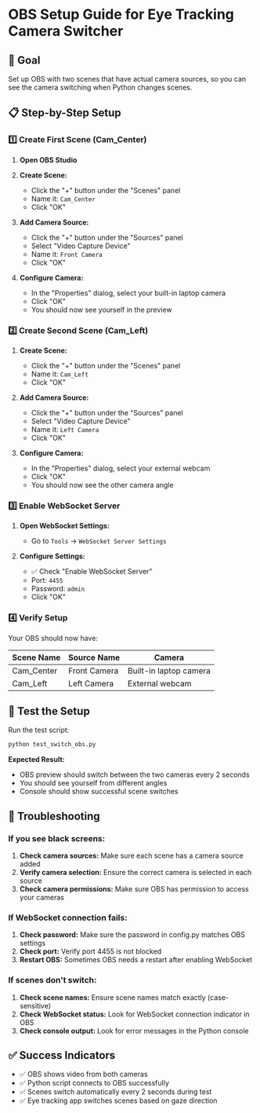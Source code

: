 # OBS Setup Guide for Eye Tracking Camera Switcher

## 🎯 Goal
Set up OBS with two scenes that have actual camera sources, so you can see the camera switching when Python changes scenes.

## 📋 Step-by-Step Setup

### 1️⃣ Create First Scene (Cam_Center)

1. **Open OBS Studio**
2. **Create Scene:**
   - Click the "+" button under the "Scenes" panel
   - Name it: `Cam_Center`
   - Click "OK"

3. **Add Camera Source:**
   - Click the "+" button under the "Sources" panel
   - Select "Video Capture Device"
   - Name it: `Front Camera`
   - Click "OK"

4. **Configure Camera:**
   - In the "Properties" dialog, select your built-in laptop camera
   - Click "OK"
   - You should now see yourself in the preview

### 2️⃣ Create Second Scene (Cam_Left)

1. **Create Scene:**
   - Click the "+" button under the "Scenes" panel
   - Name it: `Cam_Left`
   - Click "OK"

2. **Add Camera Source:**
   - Click the "+" button under the "Sources" panel
   - Select "Video Capture Device"
   - Name it: `Left Camera`
   - Click "OK"

3. **Configure Camera:**
   - In the "Properties" dialog, select your external webcam
   - Click "OK"
   - You should now see the other camera angle

### 3️⃣ Enable WebSocket Server

1. **Open WebSocket Settings:**
   - Go to `Tools` → `WebSocket Server Settings`

2. **Configure Settings:**
   - ✅ Check "Enable WebSocket Server"
   - Port: `4455`
   - Password: `admin`
   - Click "OK"

### 4️⃣ Verify Setup

Your OBS should now have:

| Scene Name | Source Name | Camera |
|------------|-------------|---------|
| Cam_Center | Front Camera | Built-in laptop camera |
| Cam_Left | Left Camera | External webcam |

## 🧪 Test the Setup

Run the test script:
```bash
python test_switch_obs.py
```

**Expected Result:**
- OBS preview should switch between the two cameras every 2 seconds
- You should see yourself from different angles
- Console should show successful scene switches

## 🚨 Troubleshooting

### If you see black screens:
1. **Check camera sources:** Make sure each scene has a camera source added
2. **Verify camera selection:** Ensure the correct camera is selected in each source
3. **Check camera permissions:** Make sure OBS has permission to access your cameras

### If WebSocket connection fails:
1. **Check password:** Make sure the password in config.py matches OBS settings
2. **Check port:** Verify port 4455 is not blocked
3. **Restart OBS:** Sometimes OBS needs a restart after enabling WebSocket

### If scenes don't switch:
1. **Check scene names:** Ensure scene names match exactly (case-sensitive)
2. **Check WebSocket status:** Look for WebSocket connection indicator in OBS
3. **Check console output:** Look for error messages in the Python console

## ✅ Success Indicators

- ✅ OBS shows video from both cameras
- ✅ Python script connects to OBS successfully
- ✅ Scenes switch automatically every 2 seconds during test
- ✅ Eye tracking app switches scenes based on gaze direction

